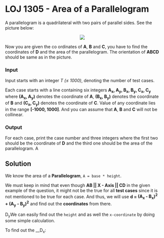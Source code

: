 # LOJ 1305 - Area of a Parallelogram
A parallelogram is a quadrilateral with two pairs of parallel sides. See the picture below:

<p align = "center"><img src="1305problem"></p>

Now you are given the co ordinates of __A__, __B__ and __C__, you have to find the coordinates of __D__ and the area of the parallelogram. The orientation of __ABCD__ should be same as in the picture.


### Input

Input starts with an integer _T (≤ 1000)_, denoting the number of test cases.

Each case starts with a line containing six integers __A<sub>x</sub>, A<sub>y</sub>, B<sub>x</sub>, B<sub>y</sub>, C<sub>x</sub>, C<sub>y</sub>__ where __(A<sub>x</sub>, A<sub>y</sub>)__ denotes the coordinate of __A__, __(B<sub>x</sub>, B<sub>y</sub>)__ denotes the coordinate of __B__ and __(C<sub>x</sub>, C<sub>y</sub>)__ denotes the coordinate of __C__. Value of any coordinate lies in the range __[-1000, 1000]__. And you can assume that __A__, __B__ and __C__ will not be collinear.


### Output

For each case, print the case number and three integers where the first two should be the coordinate of __D__ and the third one should be the area of the parallelogram. A

## Solution

We know the area of a __Parallelogram__, `A = base * height`. 

We must keep in mind that even though __AB || X - Axis || CD__ in the given example of the question, it might not be the true for all __test cases__ since it is not mentioned to be true for each case. And thus, we will use __d = <SQRT>(A<sub>x</sub> - B<sub>x</sub>)<sup>2</sup> + (A<sub>y</sub> - B<sub>y</sub>)<sup>2</sup></SQRT>__ and find out the __coordinates__ from there.

D<sub>y</sub>We can easily find out the `height` and as well the `x-coordinate` by doing some simple calculation.

To find out the __D<sub>x</sub>:
```

```